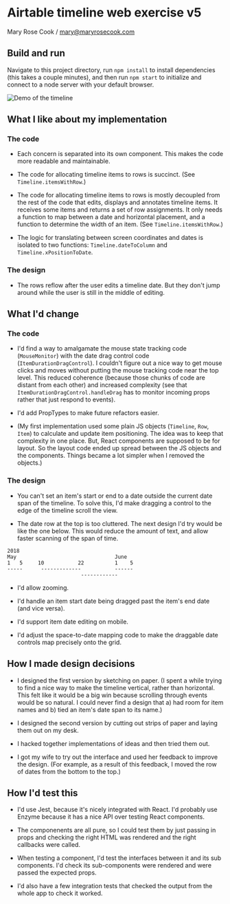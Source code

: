 # Airtable timeline web exercise v5

Mary Rose Cook / mary@maryrosecook.com

## Build and run

Navigate to this project directory, run `npm install` to install dependencies (this takes a couple minutes), and then run `npm start` to initialize and connect to a node server with your default browser.

![Demo of the timeline](public/demo.gif)

## What I like about my implementation

### The code

* Each concern is separated into its own component.  This makes the code more readable and maintainable.

* The code for allocating timeline items to rows is succinct.  (See `Timeline.itemsWithRow`.)

* The code for allocating timeline items to rows is mostly decoupled from the rest of the code that edits, displays and annotates timeline items.  It receives some items and returns a set of row assignments.  It only needs a function to map between a date and horizontal placement, and a function to determine the width of an item. (See `Timeline.itemsWithRow`.)

* The logic for translating between screen coordinates and dates is isolated to two functions: `Timeline.dateToColumn` and `Timeline.xPositionToDate`.

### The design

* The rows reflow after the user edits a timeline date.  But they don't jump around while the user is still in the middle of editing.

## What I'd change

### The code

* I'd find a way to amalgamate the mouse state tracking code (`MouseMonitor`) with the date drag control code (`ItemDurationDragControl`).  I couldn't figure out a nice way to get mouse clicks and moves without putting the mouse tracking code near the top level.  This reduced coherence (because those chunks of code are distant from each other) and increased complexity (see that `ItemDurationDragControl.handleDrag` has to monitor incoming props rather that just respond to events).

* I'd add PropTypes to make future refactors easier.

* (My first implementation used some plain JS objects (`Timeline`, `Row`, `Item`) to calculate and update item positioning.  The idea was to keep that complexity in one place. But, React components are supposed to be for layout.  So the layout code ended up spread between the JS objects and the components.  Things became a lot simpler when I removed the objects.)

### The design

* You can't set an item's start or end to a date outside the current date span of the timeline. To solve this, I'd make dragging a control to the edge of the timeline scroll the view.

* The date row at the top is too cluttered.  The next design I'd try would be like the one below.  This would reduce the amount of text, and allow faster scanning of the span of time.

```
2018
May                                June
1   5     10           22          1    5
-----      -------------           ------
                        ------------
```

* I'd allow zooming.

* I'd handle an item start date being dragged past the item's end date (and vice versa).

* I'd support item date editing on mobile.

* I'd adjust the space-to-date mapping code to make the draggable date controls map precisely onto the grid.

## How I made design decisions

* I designed the first version by sketching on paper.  (I spent a while trying to find a nice way to make the timeline vertical, rather than horizontal.  This felt like it would be a big win because scrolling through events would be so natural.  I could never find a design that a) had room for item names and b) tied an item's date span to its name.)

* I designed the second version by cutting out strips of paper and laying them out on my desk.

* I hacked together implementations of ideas and then tried them out.

* I got my wife to try out the interface and used her feedback to improve the design.  (For example, as a result of this feedback, I moved the row of dates from the bottom to the top.)

## How I'd test this

* I'd use Jest, because it's nicely integrated with React.  I'd probably use Enzyme because it has a nice API over testing React components.

* The componenents are all pure, so I could test them by just passing in props and checking the right HTML was rendered and the right callbacks were called.

* When testing a component, I'd test the interfaces between it and its sub components.  I'd check its sub-components were rendered and were passed the expected props.

* I'd also have a few integration tests that checked the output from the whole app to check it worked.
